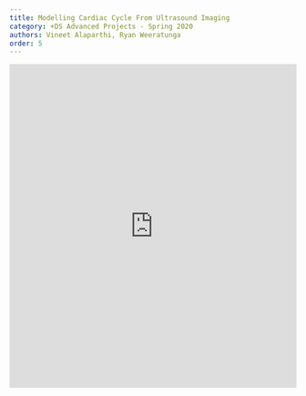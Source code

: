 ```yaml
---
title: Modelling Cardiac Cycle From Ultrasound Imaging
category: +DS Advanced Projects - Spring 2020
authors: Vineet Alaparthi, Ryan Weeratunga
order: 5
---
```



<style>
.responsive-wrap iframe{ max-width: 100%;}
</style>
<div class="responsive-wrap">
<!-- this is the embed code provided by Google -->
  <iframe src="https://docs.google.com/presentation/d/19nDtumGws5kvAqqjqX-CkwWqTg8BdKPsvzkUvvdKX1M/embed?start=false&loop=false&delayms=3000" frameborder="0" width="960" height="569" allowfullscreen="true" mozallowfullscreen="true" webkitallowfullscreen="true"></iframe>
<!-- Google embed ends -->
</div>
